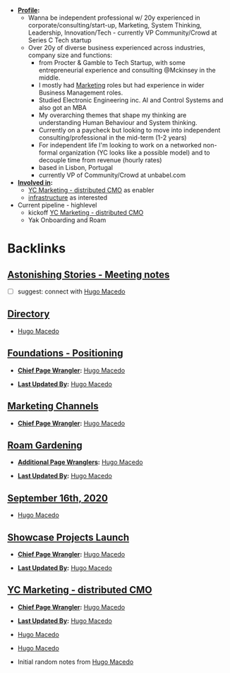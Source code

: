 - **[Profile](<Profile.md>):**
    - Wanna be independent professional w/ 20y experienced in corporate/consulting/start-up, Marketing, System Thinking, Leadership, Innovation/Tech - currently VP Community/Crowd at Series C Tech startup
    - Over 20y of diverse business experienced across industries, company size and functions:
        - from Procter & Gamble to Tech Startup, with some entrepreneurial experience and consulting @Mckinsey in the middle.
        - I mostly had [Marketing](<Marketing.md>) roles but had experience in wider Business Management roles.
        - Studied Electronic Engineering inc. AI and Control Systems and also got an MBA
        - My overarching themes that shape my thinking are understanding Human Behaviour and System thinking. 
        - Currently on a paycheck but looking to move into independent consulting/professional in the mid-term (1-2 years)
        - For independent life I'm looking to work on a networked non-formal organization (YC looks like a possible model) and to decouple time from revenue (hourly rates)
        - based in Lisbon, Portugal
        - currently VP of Community/Crowd at unbabel.com 
- **[Involved in](<Involved in.md>):** 
    - [YC Marketing - distributed CMO](<YC Marketing - distributed CMO.md>) as enabler
    - [infrastructure](<infrastructure.md>) as interested 
- Current pipeline - highlevel
    - kickoff [YC Marketing - distributed CMO](<YC Marketing - distributed CMO.md>)
    - Yak Onboarding and Roam

# Backlinks
## [Astonishing Stories -  Meeting notes](<Astonishing Stories -  Meeting notes.md>)
- [ ] suggest: connect with [Hugo Macedo](<Hugo Macedo.md>)

## [Directory](<Directory.md>)
- [Hugo Macedo](<Hugo Macedo.md>)

## [Foundations - Positioning](<Foundations - Positioning.md>)
- **[Chief Page Wrangler](<Chief Page Wrangler.md>):** [Hugo Macedo](<Hugo Macedo.md>)

- **[Last Updated By](<Last Updated By.md>):** [Hugo Macedo](<Hugo Macedo.md>)

## [Marketing Channels](<Marketing Channels.md>)
- **[Chief Page Wrangler](<Chief Page Wrangler.md>):** [Hugo Macedo](<Hugo Macedo.md>)

## [Roam Gardening](<Roam Gardening.md>)
- **[Additional Page Wranglers](<Additional Page Wranglers.md>):** [Hugo Macedo](<Hugo Macedo.md>)

- **[Last Updated By](<Last Updated By.md>):** [Hugo Macedo](<Hugo Macedo.md>)

## [September 16th, 2020](<September 16th, 2020.md>)
- [Hugo Macedo](<Hugo Macedo.md>)

## [Showcase Projects Launch](<Showcase Projects Launch.md>)
- **[Chief Page Wrangler](<Chief Page Wrangler.md>):** [Hugo Macedo](<Hugo Macedo.md>)

- **[Last Updated By](<Last Updated By.md>):** [Hugo Macedo](<Hugo Macedo.md>)

## [YC Marketing - distributed CMO](<YC Marketing - distributed CMO.md>)
- **[Chief Page Wrangler](<Chief Page Wrangler.md>):** [Hugo Macedo](<Hugo Macedo.md>)

- **[Last Updated By](<Last Updated By.md>):** [Hugo Macedo](<Hugo Macedo.md>)

- [Hugo Macedo](<Hugo Macedo.md>)

- [Hugo Macedo](<Hugo Macedo.md>)

- Initial random notes from [Hugo Macedo](<Hugo Macedo.md>)

